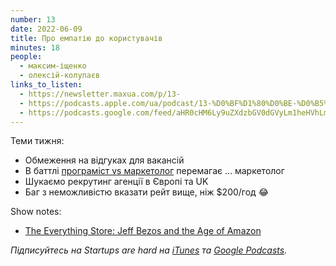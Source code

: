 ```yaml
---
number: 13
date: 2022-06-09
title: Про емпатію до користувачів
minutes: 18
people:
  - максим-іщенко
  - олексій-колупаєв
links_to_listen:
  - https://newsletter.maxua.com/p/13-
  - https://podcasts.apple.com/ua/podcast/13-%D0%BF%D1%80%D0%BE-%D0%B5%D0%BC%D0%BF%D0%B0%D1%82%D1%96%D1%8E-%D0%B4%D0%BE-%D0%BA%D0%BE%D1%80%D0%B8%D1%81%D1%82%D1%83%D0%B2%D0%B0%D1%87%D1%96%D0%B2/id1616301447?i=1000565802415
  - https://podcasts.google.com/feed/aHR0cHM6Ly9uZXdzbGV0dGVyLm1heHVhLmNvbS9mZWVk/episode/aHR0cHM6Ly9uZXdzbGV0dGVyLm1heHVhLmNvbS9wLzEzLQ?sa=X&ved=0CAUQkfYCahcKEwjosonmtfj5AhUAAAAAHQAAAAAQAQ
---
```


Теми тижня:

- Обмеження на відгуках для вакансій
- В баттлі [програміст vs маркетолог][1] перемагає … маркетолог
- Шукаємо рекрутинг агенції в Європі та UK
- Баг з неможливістю вказати рейт вище, ніж $200/год 😂

Show notes:

- [The Everything Store: Jeff Bezos and the Age of Amazon][2]

_Підписуйтесь на Startups are hard на [iTunes][3] та [Google Podcasts][4]._

[1]: https://newsletter.maxua.com/p/12-?s=w#details
[2]: https://www.amazon.com/Everything-Store-Jeff-Bezos-Amazon-ebook/dp/B00BWQW73E
[3]: https://podcasts.apple.com/ua/podcast/startups-are-hard/id1616301447
[4]: https://www.google.com/podcasts?feed=aHR0cHM6Ly9hcGkuc3Vic3RhY2suY29tL2ZlZWQvcG9kY2FzdC8yNDYzODAucnNz
